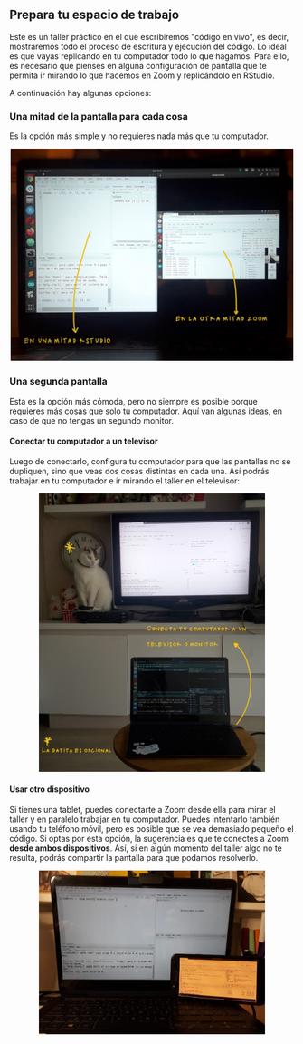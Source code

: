 ## Prepara tu espacio de trabajo

Este es un taller práctico en el que escribiremos "código en vivo", es decir, mostraremos todo el proceso de escritura y ejecución del código. Lo ideal es que vayas replicando en tu computador todo lo que hagamos. Para ello, es necesario que pienses en alguna configuración de pantalla que te permita ir mirando lo que hacemos en Zoom y replicándolo en RStudio.

A continuación hay algunas opciones:

### Una mitad de la pantalla para cada cosa

Es la opción más simple y no requieres nada más que tu computador.

<p align="center">

<img src="img/pantalla-dividida.JPG" width="500"/>

</p>

### Una segunda pantalla

Esta es la opción más cómoda, pero no siempre es posible porque requieres más cosas que solo tu computador. Aquí van algunas ideas, en caso de que no tengas un segundo monitor.

#### Conectar tu computador a un televisor

Luego de conectarlo, configura tu computador para que las pantallas no se dupliquen, sino que veas dos cosas distintas en cada una. Así podrás trabajar en tu computador e ir mirando el taller en el televisor:

<p align="center">

<img src="img/compu-tele.JPG" width="400"/>

</p>

#### Usar otro dispositivo

Si tienes una tablet, puedes conectarte a Zoom desde ella para mirar el taller y en paralelo trabajar en tu computador. Puedes intentarlo también usando tu teléfono móvil, pero es posible que se vea demasiado pequeño el código. Si optas por esta opción, la sugerencia es que te conectes a Zoom **desde ambos dispositivos**. Así, si en algún momento del taller algo no te resulta, podrás compartir la pantalla para que podamos resolverlo.

<p align="center">

<img src="img/compu-telefono.jpeg" width="400"/>

</p>